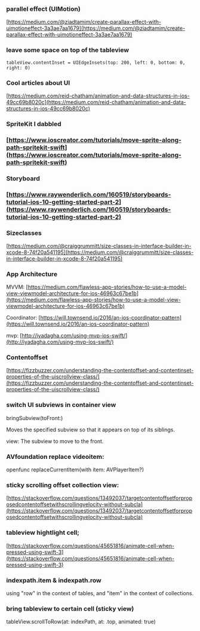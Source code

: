 ### parallel effect \(UIMotion\)

[https://medium.com/@ziadtamim/create-parallax-effect-with-uimotioneffect-3a3ae7aa1679](https://medium.com/@ziadtamim/create-parallax-effect-with-uimotioneffect-3a3ae7aa1679)

### leave some space on top of the tableview

`tableView.contentInset = UIEdgeInsets(top: 200, left: 0, bottom: 0, right: 0)`

### Cool articles about UI

[https://medium.com/reid-chatham/animation-and-data-structures-in-ios-49cc69b8020c](https://medium.com/reid-chatham/animation-and-data-structures-in-ios-49cc69b8020c)

### SpriteKit I dabbled

### [https://www.ioscreator.com/tutorials/move-sprite-along-path-spritekit-swift](https://www.ioscreator.com/tutorials/move-sprite-along-path-spritekit-swift)

### Storyboard

### [https://www.raywenderlich.com/160519/storyboards-tutorial-ios-10-getting-started-part-2](https://www.raywenderlich.com/160519/storyboards-tutorial-ios-10-getting-started-part-2)

### Sizeclasses

[https://medium.com/@craiggrummitt/size-classes-in-interface-builder-in-xcode-8-74f20a541195](https://medium.com/@craiggrummitt/size-classes-in-interface-builder-in-xcode-8-74f20a541195)

### App Architecture

MVVM: [https://medium.com/flawless-app-stories/how-to-use-a-model-view-viewmodel-architecture-for-ios-46963c67be1b](https://medium.com/flawless-app-stories/how-to-use-a-model-view-viewmodel-architecture-for-ios-46963c67be1b)

Coordinator: [https://will.townsend.io/2016/an-ios-coordinator-pattern](https://will.townsend.io/2016/an-ios-coordinator-pattern)

mvp:  [http://iyadagha.com/using-mvp-ios-swift/](http://iyadagha.com/using-mvp-ios-swift/)

### Contentoffset

[https://fizzbuzzer.com/understanding-the-contentoffset-and-contentinset-properties-of-the-uiscrollview-class/](https://fizzbuzzer.com/understanding-the-contentoffset-and-contentinset-properties-of-the-uiscrollview-class/)

### switch UI subviews in container view

bringSubview\(toFront:\)

Moves the specified subview so that it appears on top of its siblings.

view: The subview to move to the front.

### AVfoundation replace videoitem:

openfunc replaceCurrentItem\(with item: AVPlayerItem?\)

### sticky scrolling offset collection view:

[https://stackoverflow.com/questions/13492037/targetcontentoffsetforproposedcontentoffsetwithscrollingvelocity-without-subcla](https://stackoverflow.com/questions/13492037/targetcontentoffsetforproposedcontentoffsetwithscrollingvelocity-without-subcla)

### tableview hightlight cell;

[https://stackoverflow.com/questions/45651816/animate-cell-when-pressed-using-swift-3](https://stackoverflow.com/questions/45651816/animate-cell-when-pressed-using-swift-3)

### indexpath.item & indexpath.row

using "row" in the context of tables, and "item" in the context of collections.

### bring tableview to certain cell \(sticky view\)

tableView.scrollToRow\(at: indexPath, at: .top, animated: true\)



